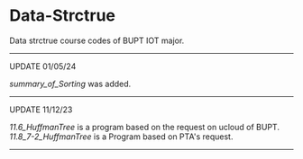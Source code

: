 # Data-Strctrue
Data strctrue course codes of BUPT IOT major.

---------------
UPDATE 01/05/24  

*summary_of_Sorting* was added.  

---------------

UPDATE 11/12/23

*11.6_HuffmanTree* is a program based on the request on ucloud of BUPT. *11.8_7-2_HuffmanTree* is a Program based on PTA's request.

---------------
